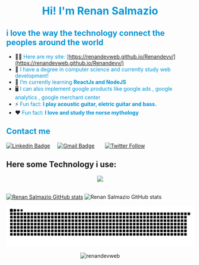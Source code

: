 <h1 align="center"  style="color:#0093d3; font-weight: bold; text-align: center">Hi! I'm Renan Salmazio</h1>
<h2  style="color:#0093d3; ">i love the way the technology connect the peoples around the world</h2>





- 👨‍💻 <span style="color:#0093d3; ">Here are my site: [https://renandevweb.github.io/Renandevv/](https://renandevweb.github.io/Renandevv/)</span>
- 👨‍ <span style="color:#0093d3; ">  I have a degree in computer science and currently study web development!</span>
- 🌱 <span style="color:#0093d3; ">  I’m currently learning **ReactJs and NodeJS** </span>
- 🖥️ <span style="color:#0093d3; "> I can also implement google products like google ads , google analytics , google merchant center</span>
- ⚡ <span style="color:#0093d3; "> Fun fact:  **I play acoustic guitar, eletric guitar and bass.** </span>
- ❤️ <span style="color:#0093d3; "> Fun fact: **I love and study the norse mythology**</span>

 <h2  style="color:#0093d3; font-weight: bold"> Contact me </h2>

[![Linkedin
Badge](https://img.shields.io/badge/-RenanSalmazio-blue?style=flat-square&logo=Linkedin&logoColor=white&link=https://www.linkedin.com/in/renanarizasalmazio/)](https://www.linkedin.com/in/renanarizasalmazio/)&nbsp;&nbsp;&nbsp;&nbsp;&nbsp;[![Gmail
Badge](https://img.shields.io/badge/-renandevweb-c14438?style=flat-square&logo=Gmail&logoColor=white&link=mailto:RenanDevWeb)](mailto:renandevweb@gmail.com)
&nbsp;&nbsp;&nbsp;&nbsp;&nbsp; [![Twitter
Follow](https://img.shields.io/twitter/follow/renansalmazio?color=%231DA1F2&logo=Twitter&logoColor=1DA1F2&style=flat-square)](https://twitter.com/renansalmazio)


## Here some Technology i use:





<p align="center">
  <a href="https://skillicons.dev">
    <img src="https://skillicons.dev/icons?i=html,css,js,bootstrap,react,nodejs,sass,styledcomponents,express,mongodb,mysql,github,git,postman,vite,figma&theme=dark&perline=20" />
  </a>
</p>

##


 [![Renan Salmazio GitHub stats](https://github-readme-stats.vercel.app/api/top-langs?username=renandevweb&theme=transparent)](https://github.com/RenanDevWeb)
![Renan Salmazio GitHub stats](https://github-readme-stats.vercel.app/api?username=renandevweb&theme=transparent&show_icons=true)






<picture>
  <source media="(prefers-color-scheme: dark)" srcset="github-snake-dark.svg" />
  <source media="(prefers-color-scheme: light)" srcset="github-snake.svg" />
  <img alt="github-snake" src="https://github.com/RenanDevWeb/RenanDevWeb/blob/master/github-user-contribution.svg" />
</picture>


<p align="center"> <img
        src="https://komarev.com/ghpvc/?username=renandevweb&label=Profile%20views&color=0093d3&style=flat"
        alt="renandevweb" /> 
</p>
